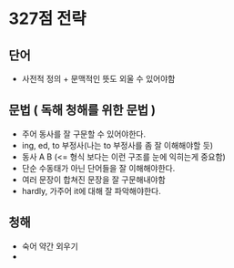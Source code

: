 # 327점 전략


## 단어
- 사전적 정의 + 문맥적인 뜻도 외울 수 있어야함
  
## 문법 ( 독해 청해를 위한 문법 )
  - 주어 동사를 잘 구문할 수 있어야한다.
  - ing, ed, to 부정사(나는 to 부정사를 좀 잘 이해해야할 듯)
  - 동사 A B (<= 형식 보다는 이런 구조를 눈에 익히는게 중요함)
  - 단순 수동태가 아닌 단어들을 잘 이해해야한다.
  - 여러 문장이 합쳐진 문장을 잘 구문해내야함
  - hardly, 가주어 it에 대해 잘 파악해야한다.

## 청해
  - 숙어 약간 외우기
  - 

